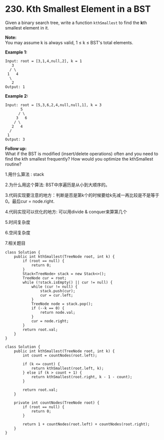# 230. Kth Smallest Element in a BST

Given a binary search tree, write a function `kthSmallest` to find the **k**th smallest element in it.

**Note:**   
You may assume k is always valid, 1 ≤ k ≤ BST's total elements.

**Example 1:**

```text
Input: root = [3,1,4,null,2], k = 1
   3
  / \
 1   4
  \
   2
Output: 1
```

**Example 2:**

```text
Input: root = [5,3,6,2,4,null,null,1], k = 3
       5
      / \
     3   6
    / \
   2   4
  /
 1
Output: 3
```

**Follow up:**  
What if the BST is modified \(insert/delete operations\) often and you need to find the kth smallest frequently? How would you optimize the kthSmallest routine?

1.用什么算法 : stack

2.为什么用这个算法: BST中序遍历是从小到大顺序的。

3.代码实现要注意的地方：判断是否是第k个的时候要给k先减一再比较是不是等于0。最后cur = node.right.

4.代码实现可以优化的地方: 可以用divide & conquer来算第几个

5.时间复杂度

6.空间复杂度

7.相关题目

```text
class Solution {
    public int kthSmallest(TreeNode root, int k) {
        if (root == null) {
            return 0;
        }
        Stack<TreeNode> stack = new Stack<>();
        TreeNode cur = root;
        while (!stack.isEmpty() || cur != null) {
            while (cur != null) {
                stack.push(cur);
                cur = cur.left;
            }
            TreeNode node = stack.pop();
            if (--k == 0) {
                return node.val;
            }
            cur = node.right;
        }
        return root.val;
    }
}
```

```text
class Solution {
    public int kthSmallest(TreeNode root, int k) {
        int count = countNodes(root.left);
        
        if (k <= count) {
            return kthSmallest(root.left, k);
        } else if (k > count + 1) {
            return kthSmallest(root.right, k - 1 - count);
        }

        return root.val;
    }
    
    private int countNodes(TreeNode root) {
        if (root == null) {
            return 0;
        }
        
        return 1 + countNodes(root.left) + countNodes(root.right);
    }
}
```

